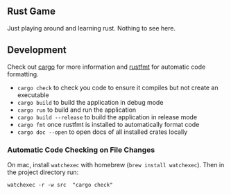## Rust Game

Just playing around and learning rust. Nothing to see here.

## Development

Check out [cargo](https://doc.rust-lang.org/cargo/) for more information and [rustfmt](https://github.com/rust-lang-nursery/rustfmt) for automatic code formatting.

* `cargo check` to check you code to ensure it compiles but not create an executable
* `cargo build` to build the application in debug mode
* `cargo run` to build and run the application
* `cargo build --release` to build the application in release mode
* `cargo fmt` once rustfmt is installed to automatically format code
* `cargo doc --open` to open docs of all installed crates locally

### Automatic Code Checking on File Changes

On mac, install `watchexec` with homebrew (`brew install watchexec`). Then in the project directory run:

`watchexec -r -w src  "cargo check"`
